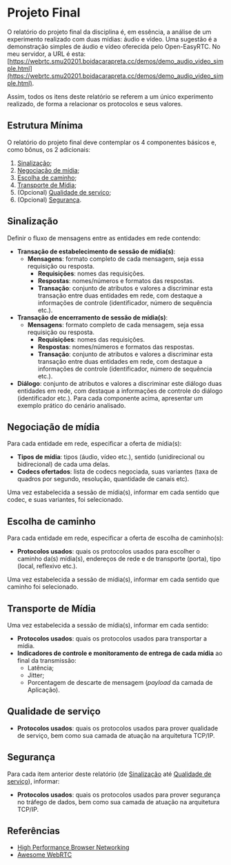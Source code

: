 # Projeto Final

O relatório do projeto final da disciplina é, em essência, a análise de um experimento realizado com duas mídias: áudio e vídeo. Uma sugestão é a demonstração simples de áudio e vídeo oferecida pelo Open-EasyRTC. No meu servidor, a URL é esta: [https://webrtc.smu20201.boidacarapreta.cc/demos/demo_audio_video_simple.html](https://webrtc.smu20201.boidacarapreta.cc/demos/demo_audio_video_simple.html).

Assim, todos os itens deste relatório se referem a um único experimento realizado, de forma a relacionar os protocolos e seus valores.

## Estrutura Mínima

O relatório do projeto final deve contemplar os 4 componentes básicos e, como bônus, os 2 adicionais:

1. [Sinalização](#sinalização);
2. [Negociação de mídia](#negociação-de-mídia);
3. [Escolha de caminho](#escolha-de-caminho);
4. [Transporte de Mídia](#transporte-de-mídia);
5. (Opcional) [Qualidade de serviço](#qualidade-de-serviço);
6. (Opcional) [Segurança](#segurança).

## Sinalização

Definir o fluxo de mensagens entre as entidades em rede contendo:

- **Transação de estabelecimento de sessão de mídia(s)**:
  - **Mensagens**: formato completo de cada mensagem, seja essa requisição ou resposta.
    - **Requisições**: nomes das requisições.
    - **Respostas**: nomes/números e formatos das respostas.
    - **Transação**: conjunto de atributos e valores a discriminar esta transação entre duas entidades em rede, com destaque a informações de controle (identificador, número de sequência etc.).
- **Transação de encerramento de sessão de mídia(s)**:
  - **Mensagens**: formato completo de cada mensagem, seja essa requisição ou resposta.
    - **Requisições**: nomes das requisições.
    - **Respostas**: nomes/números e formatos das respostas.
    - **Transação**: conjunto de atributos e valores a discriminar esta transação entre duas entidades em rede, com destaque a informações de controle (identificador, número de sequência etc.).
- **Diálogo**: conjunto de atributos e valores a discriminar este diálogo duas entidades em rede, com destaque a informações de controle do diálogo (identificador etc.).
Para cada componente acima, apresentar um exemplo prático do cenário analisado.

## Negociação de mídia

Para cada entidade em rede, especificar a oferta de mídia(s):

- **Tipos de mídia**: tipos (áudio, vídeo etc.), sentido (unidirecional ou bidirecional) de cada uma delas.
- **Codecs ofertados**: lista de codecs negociada, suas variantes (taxa de quadros por segundo, resolução, quantidade de canais etc).

Uma vez estabelecida a sessão de mídia(s), informar em cada sentido que codec, e suas variantes, foi selecionado.

## Escolha de caminho

Para cada entidade em rede, especificar a oferta de escolha de caminho(s):

- **Protocolos usados**: quais os protocolos usados para escolher o caminho da(s) mídia(s), endereços de rede e de transporte (porta), tipo (local, reflexivo etc.).

Uma vez estabelecida a sessão de mídia(s), informar em cada sentido que caminho foi selecionado.

## Transporte de Mídia

Uma vez estabelecida a sessão de mídia(s), informar em cada sentido:

- **Protocolos usados**: quais os protocolos usados para transportar a mídia.
- **Indicadores de controle e monitoramento de entrega de cada mídia** ao final da transmissão:
  - Latência;
  - Jitter;
  - Porcentagem de descarte de mensagem (*payload* da camada de Aplicação).

## Qualidade de serviço

- **Protocolos usados**: quais os protocolos usados para prover qualidade de serviço, bem como sua camada de atuação na arquitetura TCP/IP.

## Segurança

Para cada item anterior deste relatório (de [Sinalização](#sinalização) até [Qualidade de serviço](#qualidade-de-serviço)), informar:

- **Protocolos usados**: quais os protocolos usados para prover segurança no tráfego de dados, bem como sua camada de atuação na arquitetura TCP/IP.

## Referências

- [High Performance Browser Networking](https://hpbn.co)
- [Awesome WebRTC](https://github.com/openrtc-io/awesome-webrtc)
